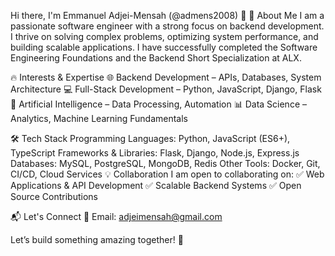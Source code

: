 Hi there, I'm Emmanuel Adjei-Mensah (@admens2008) 👋
🚀 About Me
I am a passionate software engineer with a strong focus on backend development. I thrive on solving complex problems, optimizing system performance, and building scalable applications. I have successfully completed the Software Engineering Foundations and the Backend Short Specialization at ALX.

🔥 Interests & Expertise
🌐 Backend Development – APIs, Databases, System Architecture
💻 Full-Stack Development – Python, JavaScript, Django, Flask
🤖 Artificial Intelligence – Data Processing, Automation
📊 Data Science – Analytics, Machine Learning Fundamentals

🛠 Tech Stack
Programming Languages: Python, JavaScript (ES6+), TypeScript
Frameworks & Libraries: Flask, Django, Node.js, Express.js
Databases: MySQL, PostgreSQL, MongoDB, Redis
Other Tools: Docker, Git, CI/CD, Cloud Services
💡 Collaboration
I am open to collaborating on:
✅ Web Applications & API Development
✅ Scalable Backend Systems
✅ Open Source Contributions

📬 Let's Connect
📧 Email: adjeimensah@gmail.com


Let’s build something amazing together! 🚀
